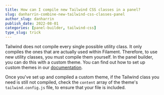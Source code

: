 ```yaml
---
title: How can I compile new Tailwind CSS classes in a panel?
slug: danharrin-combine-new-tailwind-css-classes-panel
author_slug: danharrin
publish_date: 2022-08-01
categories: [panel-builder, tailwind-css]
type_slug: trick
---
```


Tailwind does not compile every single possible utility class. It only compiles the ones that are actually used within Filament. Therefore, to use new utility classes, you must compile them yourself. In the panel builder, you can do this with a custom theme. You can find out how to set up custom themes in our [documentation](https://filamentphp.com/docs/panels/themes#creating-a-custom-theme).

Once you've set up and compiled a custom theme, if the Tailwind class you need is still not compiled, check the `content` array of the theme's `tailwind.config.js` file, to ensure that your file is included.
